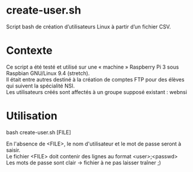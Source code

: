# create-user.sh
Script bash de création d’utilisateurs Linux à partir d’un fichier CSV.

# Contexte
Ce script a été testé et utilisé sur une « machine » Raspberry Pi 3 sous Raspbian GNU/Linux 9.4 (stretch).  
Il était entre autres destiné à la création de comptes FTP pour des élèves qui suivent la spécialité NSI.  
Les utilisateurs créés sont affectés à un groupe supposé existant : webnsi

# Utilisation
bash create-user.sh [FILE]

En l'absence de \<FILE>, le nom d'utilisateur et le mot de passe seront à saisir.  
Le fichier \<FILE> doit contenir des lignes au format \<user>;\<passwd>  
Les mots de passe sont clair -> fichier à ne pas laisser traîner ;)  
